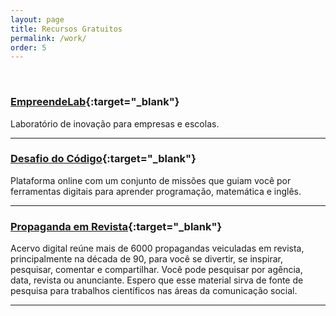 ```yaml
---
layout: page
title: Recursos Gratuitos
permalink: /work/
order: 5
---
```

<br>

### [EmpreendeLab](https://www.empreendelab.com.br/){:target="_blank"} 

Laboratório de inovação para empresas e escolas.

<hr/>


### [Desafio do Código](https://www.desafiodocodigo.com.br/){:target="_blank"} 

Plataforma online com um conjunto de missões que guiam você por ferramentas digitais para aprender programação, matemática e inglês.

<hr/>


### [Propaganda em Revista](https://propagandasemrevistas.com.br/){:target="_blank"} 

Acervo digital reúne mais de 6000 propagandas veiculadas em revista, principalmente na década de 90, para você se divertir, se inspirar, pesquisar, comentar e compartilhar. Você pode pesquisar por agência, data, revista ou anunciante. Espero que esse material sirva de fonte de pesquisa para trabalhos científicos nas áreas da comunicação social.

<hr/>
